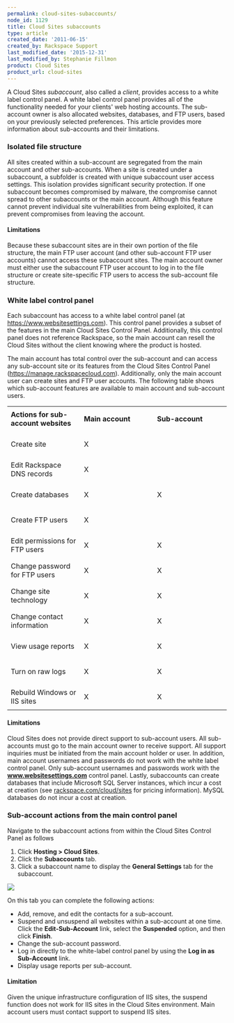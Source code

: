 ```yaml
---
permalink: cloud-sites-subaccounts/
node_id: 1129
title: Cloud Sites subaccounts
type: article
created_date: '2011-06-15'
created_by: Rackspace Support
last_modified_date: '2015-12-31'
last_modified_by: Stephanie Fillmon
product: Cloud Sites
product_url: cloud-sites
---
```


A Cloud Sites *subaccount*, also called a *client*, provides access to a
white label control panel. A white label control panel provides all of
the functionality needed for your clients' web hosting accounts. The
sub-account owner is also allocated websites, databases, and FTP users,
based on your previously selected preferences. This article provides
more information about sub-accounts and their limitations.

### Isolated file structure

All sites created within a sub-account are segregated from the main
account and other sub-accounts. When a site is created under a
subaccount, a subfolder is created with unique subaccount user access
settings. This isolation provides significant security protection. If
one subaccount becomes compromised by malware, the compromise cannot
spread to other subaccounts or the main account. Although this feature
cannot prevent individual site vulnerabilities from being exploited, it
can prevent compromises from leaving the account.

#### Limitations

Because these subaccount sites are in their own portion of the file
structure, the main FTP user account (and other sub-account FTP user
accounts) cannot access these subaccount sites. The main account owner
must either use the subaccount FTP user account to log in to the file
structure or create site-specific FTP users to access the sub-account
file structure.

### White label control panel

Each subaccount has access to a white label control panel (at
https://www.websitesettings.com). This control panel provides a subset
of the features in the main Cloud Sites Control Panel. Additionally,
this control panel does not reference Rackspace, so the main account can
resell the Cloud Sites without the client knowing where the product is
hosted.

The main account has total control over the sub-account and can access
any sub-account site or its features from the Cloud Sites Control Panel
(https://manage.rackspacecloud.com). Additionally, only the main account
user can create sites and FTP user accounts. The following table shows
which sub-account features are available to main account and sub-account
users.

<table>
<colgroup>
<col width="33%" />
<col width="33%" />
<col width="33%" />
</colgroup>
<tbody>
<tr class="odd">
<td align="left"><strong>Actions for sub-account websites</strong></td>
<td align="left"><p><strong>Main account</strong></p></td>
<td align="left"><strong>Sub-account</strong></td>
</tr>
<tr class="even">
<td align="left">Create site</td>
<td align="left"><p>X</p></td>
<td align="left"><p> </p></td>
</tr>
<tr class="odd">
<td align="left">Edit Rackspace DNS records</td>
<td align="left"><p>X</p></td>
<td align="left"><p> </p></td>
</tr>
<tr class="even">
<td align="left">Create databases</td>
<td align="left"><p>X</p></td>
<td align="left"><p>X</p></td>
</tr>
<tr class="odd">
<td align="left">Create FTP users</td>
<td align="left"><p>X</p></td>
<td align="left"><p> </p></td>
</tr>
<tr class="even">
<td align="left">Edit permissions for FTP users</td>
<td align="left"><p>X</p></td>
<td align="left"><p>X</p></td>
</tr>
<tr class="odd">
<td align="left">Change password for FTP users</td>
<td align="left"><p>X</p></td>
<td align="left"><p>X</p></td>
</tr>
<tr class="even">
<td align="left">Change site technology</td>
<td align="left"><p>X</p></td>
<td align="left"><p>X</p></td>
</tr>
<tr class="odd">
<td align="left">Change contact information</td>
<td align="left"><p>X</p></td>
<td align="left"><p>X</p></td>
</tr>
<tr class="even">
<td align="left">View usage reports</td>
<td align="left"><p>X</p></td>
<td align="left"><p>X</p></td>
</tr>
<tr class="odd">
<td align="left">Turn on raw logs</td>
<td align="left"><p>X</p></td>
<td align="left"><p>X</p></td>
</tr>
<tr class="even">
<td align="left">Rebuild Windows or IIS sites</td>
<td align="left"><p>X</p></td>
<td align="left"><p>X</p></td>
</tr>
</tbody>
</table>

#### Limitations

Cloud Sites does not provide direct support to sub-account users. All
sub-accounts must go to the main account owner to receive support. All
support inquiries must be initiated from the main account holder or
user. In addition, main account usernames and passwords do not work with
the white label control panel. Only sub-account usernames and passwords
work with the **www.websitesettings.com** control panel. Lastly,
subaccounts can create databases that include Microsoft SQL Server
instances, which incur a cost at creation (see
[rackspace.com/cloud/sites](http://www.rackspace.com/cloud/sites) for
pricing information). MySQL databases do not incur a cost at creation.

### Sub-account actions from the main control panel

Navigate to the subaccount actions from within the Cloud Sites Control
Panel as follows

1.  Click **Hosting > Cloud Sites**.
2.  Click the **Subaccounts** tab.
3.  Click a subaccount name to display the **General Settings** tab for
    the subaccount.

  ![](https://8026b2e3760e2433679c-fffceaebb8c6ee053c935e8915a3fbe7.ssl.cf2.rackcdn.com/field/image/edit_subaccount.png)

On this tab you can complete the following actions:

-   Add, remove, and edit the contacts for a sub-account.
-   Suspend and unsuspend all websites within a sub-account at one time.
    Click the **Edit-Sub-Account** link, select the **Suspended**
    option, and then click **Finish**.
-   Change the sub-account password.
-   Log in directly to the white-label control panel by using the **Log
    in as Sub-Account** link.
-   Display usage reports per sub-account.

#### Limitation

Given the unique infrastructure configuration of IIS sites, the suspend
function does not work for IIS sites in the Cloud Sites environment.
Main account users must contact support to suspend IIS sites.

